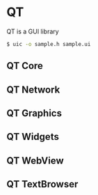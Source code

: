 # QT
QT is a GUI library

```bash
$ uic -o sample.h sample.ui
```
## QT Core

## QT Network

## QT Graphics

## QT Widgets

## QT WebView

## QT TextBrowser
